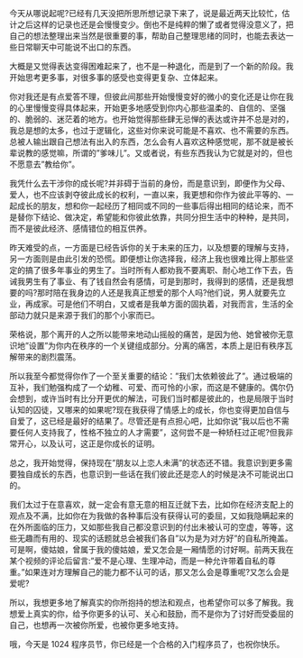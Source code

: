 今天从哪说起呢?已经有几天没把所思所想记录下来了，说是最近两天比较忙，估计之后这样的记录也还是会慢慢变少。倒也不是纯粹的懒了或者觉得没意义了，把自己的想法整理出来当然是很重要的事，帮助自己整理思绪的同时，也能去表达一些日常聊天中可能说不出口的东西。

大概是又觉得表达变得困难起来了，也不是一种退化，而是到了一个新的阶段。我开始思考更多事，对很多事的感受也变得更复杂、立体起来。

你对我还是有点爱答不理，但彼此间那些开始慢慢变好的微小的变化还是让你在我的心里慢慢变得具体起来，开始更多地感受到你内心那些温柔的、自信的、坚强的、脆弱的、迷茫着的地方。也开始觉得那些肆无忌惮的表达或许并不总是对的，我总是想的太多，也过于逻辑化，这些对你来说可能是不喜欢、也不需要的东西。总被人输出跟自己想法有出入的东西，怎么会有人喜欢这种感觉呢，那不就是被长辈说教的感觉嘛，所谓的”爹味儿”。又或者说，有些东西我认为它就是对的，但也不愿意去”教给你”。

我凭什么去干涉你的成长呢?并非碍于当前的身份，而是意识到，即便作为父母、爱人，也不应该剥夺彼此成长的权利，一直以来，我更想和你作为彼此平等的、一起成长的朋友，想和你一起经历了相同或不同的一些事后得出相同的结论来，而不是替你下结论、做决定，希望能和你彼此依靠，共同分担生活中的种种，是共同，而不是彼此经济、感情错位的相互供养。

昨天难受的点，一方面是已经告诉你的关于未来的压力，以及想要的理解与支持，另一方面则是由此引发的恐慌。即便想让你选择我，经济上我也很难比得上那些坚定的搞了很多年事业的男生了。当时所有人都劝我不要离职、耐心地工作下去，告诫我男生有了事业、有了钱自然会有感情，可是到那时，我得到的感情，还是我想要的吗?那时陪在我身边的人还是我真正想爱的那个人吗?他们说，男人就要先立业，再成家。可是他们不明白，又或者是我单方面的固执着，对我而言，生活的全部动力就只是来源于我们的那个小家而已。

荣格说，那个离开的人之所以能带来地动山摇般的痛苦，是因为他、她曾被你无意识地”设置”为你内在秩序的一个关键组成部分。分离的痛苦，本质上是旧有秩序瓦解带来的剧烈震荡。

所以我至今都觉得你作了一个至关重要的结论：”我们太依赖彼此了”。通过极端的互补，我们勉强构成了一个幼稚、可爱、而可怜的小家，而这是不健康的。偶尔仍会想到，或许当时有比分开更优的解法，可我们当时都是彼此的，也是局限于当时认知的囚徒，又哪来的如果呢?现在我获得了情感上的成长，你也变得更加自信与自爱了，这已经是最好的结果了。尽管还是有点担心吧，比如你说”我以后也不需要任何人支持我了，性格不独立的人才需要”，这何尝不是一种矫枉过正呢?但我非常开心，以及认可，这正是你成长的证明。

总之，我开始觉得，保持现在”朋友以上恋人未满”的状态还不错。我意识到更多需要独自成长的东西，也意识到一些话在我们彼此还是恋人的时候是决不可能说出口的。

我们太过于在意喜欢，就一定会有意无意的相互迁就下去，比如你在经济支配上的观点及不满，比如你在为我做的各种事后没有获得认可的委屈，又如我隐瞒起来的在外所面临的压力，又如那些我自己都没意识到的付出未被认可的空虚，等等，这些无趣而有用的、现实的话题就总会被我们各自”以为是为对方好”的自私所掩盖。可是啊，傻姑娘，曾属于我的傻姑娘，爱又怎会是一厢情愿的讨好啊。前两天我在某个视频的评论后留言:”爱不是心理、生理冲动，而是一种允许带着自私的尊重。”如果连对方理解自己的能力都不认可的话，那又怎么会是尊重呢?又怎么会是爱呢?

所以，我想更多地了解真实的你所抱持的想法和观点，也希望你可以多了解我。我想爱上真实的你，给予你更多的认可、关心和鼓励，而不是你为了讨好而受委屈的自己，也想再一次被你所爱，也被你更多地支持。

哦，今天是 1024 程序员节，你已经是一个合格的入门程序员了，也祝你快乐。

